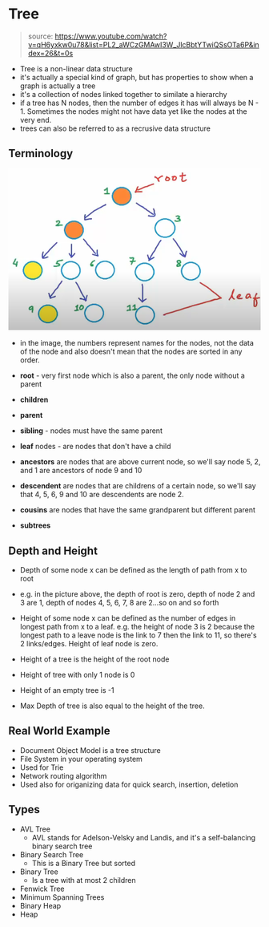 # Tree
> source: https://www.youtube.com/watch?v=qH6yxkw0u78&list=PL2_aWCzGMAwI3W_JlcBbtYTwiQSsOTa6P&index=26&t=0s

- Tree is a non-linear data structure
- it's actually a special kind of graph, but has properties to show when a graph is actually a tree
- it's a collection of nodes linked together to similate a hierarchy
- if a tree has N nodes, then the number of edges it has will always be N - 1. Sometimes the nodes might not have data yet like the nodes at the very end.
- trees can also be referred to as a recrusive data structure

## Terminology

![tree](../../images/tree_01.png)

- in the image, the numbers represent names for the nodes, not the data of the node and also doesn't mean that the nodes are sorted in any order. 

- **root** - very first node which is also a parent, the only node without a parent
- **children** 
- **parent**
- **sibling** - nodes must have the same parent
- **leaf** nodes - are nodes that don't have a child
- **ancestors** are nodes that are above current node, so we'll say node 5, 2, and 1 are ancestors of node 9 and 10
- **descendent** are nodes that are childrens of a certain node, so we'll say that 4, 5, 6, 9 and 10 are descendents are node 2.
- **cousins** are nodes that have the same grandparent but different parent
- **subtrees** 

## Depth and Height
- Depth of some node x can be defined as the length of path from x to root
- e.g. in the picture above, the depth of root is zero, depth of node 2 and 3 are 1, depth of nodes 4, 5, 6, 7, 8 are 2...so on and so forth

- Height of some node x can be defined as the number of edges in longest path from x to a leaf. e.g. the height of node 3 is 2 because the longest path to a leave node is the link to 7 then the link to 11, so there's 2 links/edges. Height of leaf node is zero. 

- Height of a tree is the height of the root node
- Height of tree with only 1 node is 0
- Height of an empty tree is -1
- Max Depth of tree is also equal to the height of the tree.
  
## Real World Example
- Document Object Model is a tree structure
- File System in your operating system
- Used for Trie
- Network routing algorithm
- Used also for origanizing data for quick search, insertion, deletion

## Types
* AVL Tree
  * AVL stands for Adelson-Velsky and Landis, and it's a self-balancing binary search tree
* Binary Search Tree
  * This is a Binary Tree but sorted
* Binary Tree
  * Is a tree with at most 2 children
* Fenwick Tree
* Minimum Spanning Trees
* Binary Heap
* Heap 